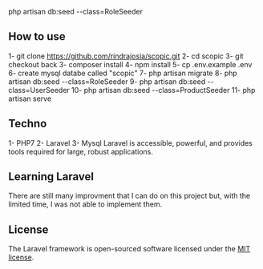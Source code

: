php artisan db:seed --class=RoleSeeder

## How to use


1- git clone https://github.com/rindrajosia/scopic.git 
2- cd scopic
3- git checkout back
3- composer install
4- npm install
5- cp .env.example .env
6- create mysql databe called "scopic"
7- php artisan migrate
8- php artisan db:seed --class=RoleSeeder
9- php artisan db:seed --class=UserSeeder
10- php artisan db:seed --class=ProductSeeder
11- php artisan serve

## Techno
1- PHP7
2- Laravel
3- Mysql
Laravel is accessible, powerful, and provides tools required for large, robust applications.

## Learning Laravel
There are still many improvment that I can do on this project but, with the limited time, I was not able to implement them.
## License

The Laravel framework is open-sourced software licensed under the [MIT license](https://opensource.org/licenses/MIT).
